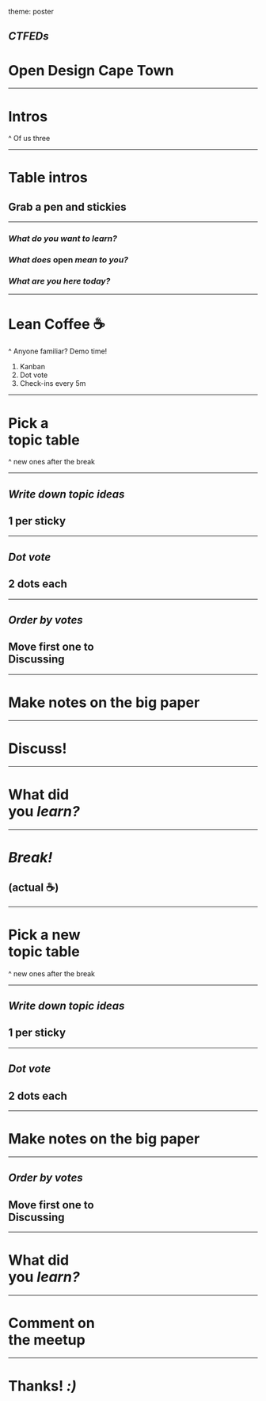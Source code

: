 theme: poster

## *CTFEDs*
# Open Design Cape Town

---

# Intros

^ Of us three

---

# Table intros
## Grab a pen and stickies

---

### *What do you want to learn?*
### *What does* open *mean to you?*
### *What are you here today?*

---

# Lean Coffee :coffee:

^ Anyone familiar?
Demo time!
1. Kanban
2. Dot vote
3. Check-ins every 5m

---

# Pick a<br>topic table

^ new ones after the break

---

## *Write down topic ideas*
## 1 per sticky

---

## *Dot vote*
## 2 dots each

---

## *Order by votes*
## Move first one to<br>**Discussing**

---

# Make notes on the big paper

---

# **Discuss!**

---

# What did<br>you *learn?*

---

# *Break!*
## (actual :coffee:)

---

# Pick a new<br>topic table

^ new ones after the break

---

## *Write down topic ideas*
## 1 per sticky

---

## *Dot vote*
## 2 dots each

---

# Make notes on the big paper

---

## *Order by votes*
## Move first one to<br>**Discussing**

---

# What did<br>you *learn?*

---

# Comment on<br>the meetup

---

# Thanks! *:)*
